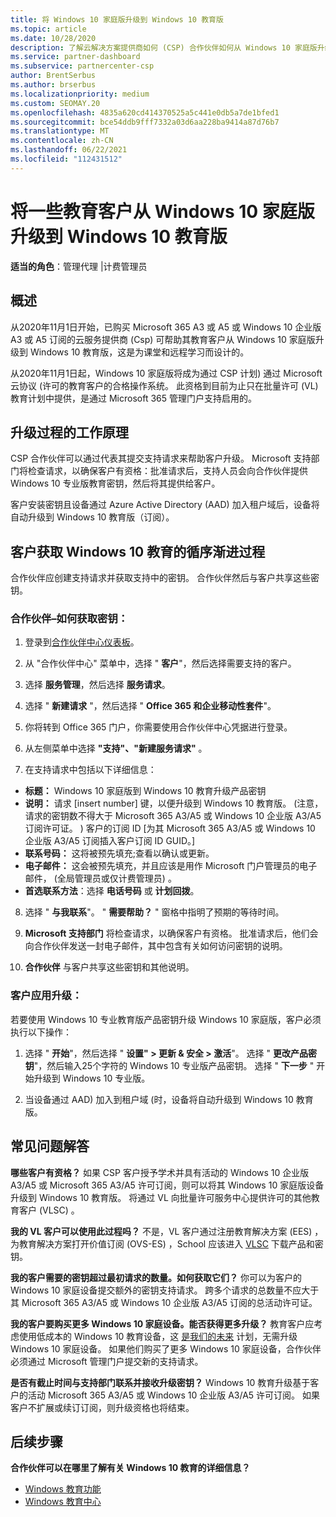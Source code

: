 ```yaml
---
title: 将 Windows 10 家庭版升级到 Windows 10 教育版
ms.topic: article
ms.date: 10/28/2020
description: 了解云解决方案提供商如何 (CSP) 合作伙伴如何从 Windows 10 家庭版升级到 Windows 10 教育版的部分教育客户
ms.service: partner-dashboard
ms.subservice: partnercenter-csp
author: BrentSerbus
ms.author: brserbus
ms.localizationpriority: medium
ms.custom: SEOMAY.20
ms.openlocfilehash: 4835a620cd414370525a5c441e0db5a7de1bfed1
ms.sourcegitcommit: bce54ddb9fff7332a03d6aa228ba9414a87d76b7
ms.translationtype: MT
ms.contentlocale: zh-CN
ms.lasthandoff: 06/22/2021
ms.locfileid: "112431512"
---
```

# <a name="upgrade-some-education-customers-from-windows-10-home-to-windows-10-education"></a>将一些教育客户从 Windows 10 家庭版升级到 Windows 10 教育版

**适当的角色**：管理代理 |计费管理员

## <a name="overview"></a>概述

从2020年11月1日开始，已购买 Microsoft 365 A3 或 A5 或 Windows 10 企业版 A3 或 A5 订阅的云服务提供商 (Csp) 可帮助其教育客户从 Windows 10 家庭版升级到 Windows 10 教育版，这是为课堂和远程学习而设计的。

从2020年11月1日起，Windows 10 家庭版将成为通过 CSP 计划) 通过 Microsoft 云协议 (许可的教育客户的合格操作系统。 此资格到目前为止只在批量许可 (VL) 教育计划中提供，是通过 Microsoft 365 管理门户支持启用的。 

## <a name="how-the-upgrade-process-works"></a>升级过程的工作原理

CSP 合作伙伴可以通过代表其提交支持请求来帮助客户升级。 Microsoft 支持部门将检查请求，以确保客户有资格：批准请求后，支持人员会向合作伙伴提供 Windows 10 专业版教育密钥，然后将其提供给客户。

客户安装密钥且设备通过 Azure Active Directory (AAD) 加入租户域后，设备将自动升级到 Windows 10 教育版（订阅）。   

## <a name="step-by-step-process-for-customers-to-get-windows-10-education"></a>客户获取 Windows 10 教育的循序渐进过程

合作伙伴应创建支持请求并获取支持中的密钥。 合作伙伴然后与客户共享这些密钥。

### <a name="partners--how-to-get-the-keys"></a>合作伙伴–如何获取密钥：

1. 登录到[合作伙伴中心仪表板](https://partner.microsoft.com/dashboard)。

2. 从 "合作伙伴中心" 菜单中，选择 " **客户**"，然后选择需要支持的客户。

3. 选择 **服务管理**，然后选择 **服务请求**。

4. 选择 " **新建请求** "，然后选择 " **Office 365 和企业移动性套件**"。

5. 你将转到 Office 365 门户，你需要使用合作伙伴中心凭据进行登录。

6. 从左侧菜单中选择 **"支持"、"新建服务请求"** 。

7. 在支持请求中包括以下详细信息：

- **标题：** Windows 10 家庭版到 Windows 10 教育升级产品密钥
- **说明：** 请求 [insert number] 键，以便升级到 Windows 10 教育版。  (注意，请求的密钥数不得大于 Microsoft 365 A3/A5 或 Windows 10 企业版 A3/A5 订阅许可证。 ) 客户的订阅 ID [为其 Microsoft 365 A3/A5 或 Windows 10 企业版 A3/A5 订阅插入客户订阅 ID GUID。]
- **联系号码：** 这将被预先填充;查看以确认或更新。
- **电子邮件：** 这会被预先填充，并且应该是用作 Microsoft 门户管理员的电子邮件， (全局管理员或仅计费管理员) 。
- **首选联系方法**：选择 **电话号码** 或 **计划回拨**。

8. 选择 " **与我联系**"。 " **需要帮助？** " 窗格中指明了预期的等待时间。

9. **Microsoft 支持部门** 将检查请求，以确保客户有资格。 批准请求后，他们会向合作伙伴发送一封电子邮件，其中包含有关如何访问密钥的说明。

10. **合作伙伴** 与客户共享这些密钥和其他说明。

### <a name="customer-applies-the-upgrade"></a>客户应用升级：

若要使用 Windows 10 专业教育版产品密钥升级 Windows 10 家庭版，客户必须执行以下操作：  

1. 选择 " **开始**"，然后选择 " **设置" > 更新 & 安全 > 激活**"。 选择 " **更改产品密钥**"，然后输入25个字符的 Windows 10 专业版产品密钥。 选择 " **下一步** " 开始升级到 Windows 10 专业版。

2. 当设备通过 AAD) 加入到租户域 (时，设备将自动升级到 Windows 10 教育版。  

## <a name="frequently-asked-questions"></a>常见问题解答

**哪些客户有资格？**
如果 CSP 客户授予学术并具有活动的 Windows 10 企业版 A3/A5 或 Microsoft 365 A3/A5 许可订阅，则可以将其 Windows 10 家庭版设备升级到 Windows 10 教育版。 将通过 VL 向批量许可服务中心提供许可的其他教育客户 (VLSC) 。

**我的 VL 客户可以使用此过程吗？**
不是，VL 客户通过注册教育解决方案 (EES) ，为教育解决方案打开价值订阅 (OVS-ES) ，School 应该进入 [VLSC](https://www.microsoft.com/Licensing/servicecenter/default.aspx) 下载产品和密钥。 

**我的客户需要的密钥超过最初请求的数量。如何获取它们？**
你可以为客户的 Windows 10 家庭设备提交额外的密钥支持请求。 跨多个请求的总数量不应大于其 Microsoft 365 A3/A5 或 Windows 10 企业版 A3/A5 订阅的总活动许可证。

**我的客户要购买更多 Windows 10 家庭设备。能否获得更多升级？**
教育客户应考虑使用低成本的 Windows 10 教育设备，这 [是我们的未来](https://www.microsoft.com/education/products/windows/shapethefuture.aspx) 计划，无需升级 Windows 10 家庭设备。 如果他们购买了更多 Windows 10 家庭设备，合作伙伴必须通过 Microsoft 管理门户提交新的支持请求。

**是否有截止时间与支持部门联系并接收升级密钥？**
Windows 10 教育升级基于客户的活动 Microsoft 365 A3/A5 或 Windows 10 企业版 A3/A5 许可订阅。 如果客户不扩展或续订订阅，则升级资格也将结束。

## <a name="next-steps"></a>后续步骤

**合作伙伴可以在哪里了解有关 Windows 10 教育的详细信息？**

- [Windows 教育功能](https://www.microsoft.com/education/products/windows/features)
- [Windows 教育中心](/education/windows/)